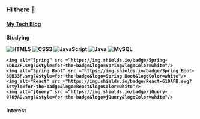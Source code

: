### Hi there 👋

<!--
**kd0547/kd0547** is a ✨ _special_ ✨ repository because its `README.md` (this file) appears on your GitHub profile.

Here are some ideas to get you started:

- 🔭 I’m currently working on ...
- 🌱 I’m currently learning ...
- 👯 I’m looking to collaborate on ...
- 🤔 I’m looking for help with ...
- 💬 Ask me about ...
- 📫 How to reach me: ...
- 😄 Pronouns: ...
- ⚡ Fun fact: ...
-->
<p><a href="https://sellore32.tistory.com/"><h4> My Tech Blog</a></p>
 




<p><h4> Studying</p>
<p>
	<img alt="HTML5" src ="https://img.shields.io/badge/HTML5-e34f26.svg?&style=for-the-badge&logo=HTML5&logoColor=white"/>
	<img alt="CSS3" src ="https://img.shields.io/badge/CSS3-1572B6.svg?&style=for-the-badge&logo=CSS3&logoColor=white"/>
	<img alt="JavaScript" src ="https://img.shields.io/badge/JavaScript-F7DF1E.svg?&style=for-the-badge&logo=JavaScript&logoColor=white"/>
	<img alt="Java" src ="https://img.shields.io/badge/Java-007396.svg?&style=for-the-badge&logo=Java&logoColor=white"/>
	<img alt="MySQL" src ="https://img.shields.io/badge/MySQL-4479A1.svg?&style=for-the-badge&logo=MySQL&logoColor=white"/>
	
	<img alt="Spring" src ="https://img.shields.io/badge/Spring-6DB33F.svg?&style=for-the-badge&logo=Spring&logoColor=white"/>
	<img alt="Spring Boot" src ="https://img.shields.io/badge/Spring Boot-6DB33F.svg?&style=for-the-badge&logo=Spring Boot&logoColor=white"/>
	<img alt="React" src ="https://img.shields.io/badge/React-61DAFB.svg?&style=for-the-badge&logo=React&logoColor=white"/>
	<img alt="jQuery" src ="https://img.shields.io/badge/jQuery-0769AD.svg?&style=for-the-badge&logo=jQuery&logoColor=white"/>
</p>

<p><h4> Interest</p>
